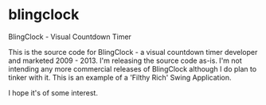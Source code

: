 # blingclock
BlingClock - Visual Countdown Timer

This is the source code for BlingClock - a visual countdown timer developer and marketed 2009 - 2013. I'm releasing the source code as-is. I'm not intending any more commercial releases of BlingClock although I do plan to tinker with it. This is an example of a 'Filthy Rich' Swing Application.

I hope it's of some interest.
